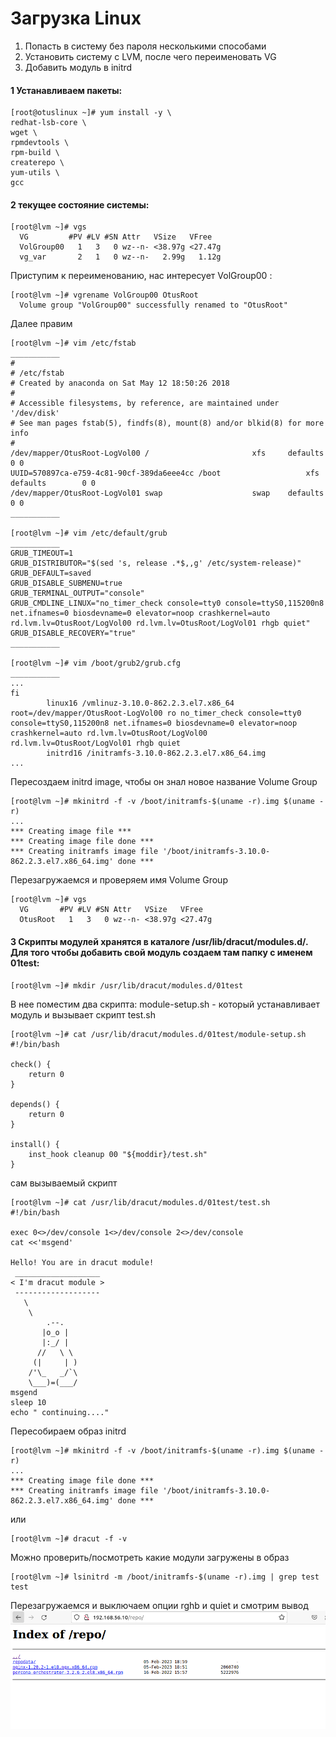 # Загрузка Linux
1) Попасть в систему без пароля несколькими способами
2) Установить систему с LVM, после чего переименовать VG
3) Добавить модуль в initrd

#### 1 Устанавливаем пакеты:
```
[root@otuslinux ~]# yum install -y \
redhat-lsb-core \
wget \
rpmdevtools \
rpm-build \
createrepo \
yum-utils \
gcc
```

#### 2 текущее состояние системы:
```
[root@lvm ~]# vgs
  VG         #PV #LV #SN Attr   VSize   VFree  
  VolGroup00   1   3   0 wz--n- <38.97g <27.47g
  vg_var       2   1   0 wz--n-   2.99g   1.12g
```
Приступим к переименованию, нас интересует VolGroup00 :
```
[root@lvm ~]# vgrename VolGroup00 OtusRoot
  Volume group "VolGroup00" successfully renamed to "OtusRoot"
```
Далее правим
```
[root@lvm ~]# vim /etc/fstab
___________
#
# /etc/fstab
# Created by anaconda on Sat May 12 18:50:26 2018
#
# Accessible filesystems, by reference, are maintained under '/dev/disk'
# See man pages fstab(5), findfs(8), mount(8) and/or blkid(8) for more info
#
/dev/mapper/OtusRoot-LogVol00 /                       xfs     defaults        0 0
UUID=570897ca-e759-4c81-90cf-389da6eee4cc /boot                   xfs     defaults        0 0
/dev/mapper/OtusRoot-LogVol01 swap                    swap    defaults        0 0
___________

[root@lvm ~]# vim /etc/default/grub 
___________
GRUB_TIMEOUT=1
GRUB_DISTRIBUTOR="$(sed 's, release .*$,,g' /etc/system-release)"
GRUB_DEFAULT=saved
GRUB_DISABLE_SUBMENU=true
GRUB_TERMINAL_OUTPUT="console"
GRUB_CMDLINE_LINUX="no_timer_check console=tty0 console=ttyS0,115200n8 net.ifnames=0 biosdevname=0 elevator=noop crashkernel=auto rd.lvm.lv=OtusRoot/LogVol00 rd.lvm.lv=OtusRoot/LogVol01 rhgb quiet"
GRUB_DISABLE_RECOVERY="true"
___________

[root@lvm ~]# vim /boot/grub2/grub.cfg 
___________
...
fi
        linux16 /vmlinuz-3.10.0-862.2.3.el7.x86_64 root=/dev/mapper/OtusRoot-LogVol00 ro no_timer_check console=tty0 console=ttyS0,115200n8 net.ifnames=0 biosdevname=0 elevator=noop crashkernel=auto rd.lvm.lv=OtusRoot/LogVol00 rd.lvm.lv=OtusRoot/LogVol01 rhgb quiet 
        initrd16 /initramfs-3.10.0-862.2.3.el7.x86_64.img
...

```
Пересоздаем initrd image, чтобы он знал новое название Volume Group
```
[root@lvm ~]# mkinitrd -f -v /boot/initramfs-$(uname -r).img $(uname -r)
...
*** Creating image file ***
*** Creating image file done ***
*** Creating initramfs image file '/boot/initramfs-3.10.0-862.2.3.el7.x86_64.img' done ***
```
Перезагружаемся и проверяем имя Volume Group
```
[root@lvm ~]# vgs
  VG       #PV #LV #SN Attr   VSize   VFree  
  OtusRoot   1   3   0 wz--n- <38.97g <27.47g
```
#### 3 Скрипты модулей хранятся в каталоге /usr/lib/dracut/modules.d/. Для того чтобы добавить свой модуль создаем там папку с именем 01test:
```
[root@lvm ~]# mkdir /usr/lib/dracut/modules.d/01test
```
В нее поместим два скрипта: module-setup.sh - который устанавливает модуль и вызывает скрипт test.sh
```
[root@lvm ~]# cat /usr/lib/dracut/modules.d/01test/module-setup.sh 
#!/bin/bash

check() {
    return 0
}

depends() {
    return 0
}

install() {
    inst_hook cleanup 00 "${moddir}/test.sh"
}
```
сам вызываемый скрипт
```
[root@lvm ~]# cat /usr/lib/dracut/modules.d/01test/test.sh 
#!/bin/bash

exec 0<>/dev/console 1<>/dev/console 2<>/dev/console
cat <<'msgend'

Hello! You are in dracut module!
 ___________________
< I'm dracut module >
 -------------------
   \
    \
        .--.
       |o_o |
       |:_/ |
      //   \ \
     (|     | )
    /'\_   _/`\
    \___)=(___/
msgend
sleep 10
echo " continuing...."
```
Пересобираем образ initrd
```
[root@lvm ~]# mkinitrd -f -v /boot/initramfs-$(uname -r).img $(uname -r)
...
*** Creating image file done ***
*** Creating initramfs image file '/boot/initramfs-3.10.0-862.2.3.el7.x86_64.img' done ***
```
или
```
[root@lvm ~]# dracut -f -v
```
Можно проверить/посмотреть какие модули загружены в образ
```
[root@lvm ~]# lsinitrd -m /boot/initramfs-$(uname -r).img | grep test
test
```
Перезагружаемся и выключаем опции rghb и quiet и смотрим вывод
![Image alt](https://github.com/SalnikovAnton/RPM/blob/main/repo.png)














